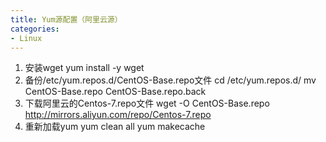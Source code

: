 ```yaml
---
title: Yum源配置（阿里云源）
categories:
- Linux
---
```

1) 安装wget
yum install -y wget
2) 备份/etc/yum.repos.d/CentOS-Base.repo文件
cd /etc/yum.repos.d/
mv CentOS-Base.repo CentOS-Base.repo.back
3) 下载阿里云的Centos-7.repo文件
wget -O CentOS-Base.repo http://mirrors.aliyun.com/repo/Centos-7.repo
4) 重新加载yum
yum clean all
yum makecache
